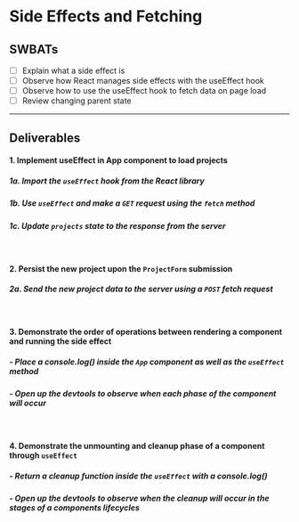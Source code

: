 # Side Effects and Fetching

## SWBATs

 - [ ] Explain what a side effect is
 - [ ] Observe how React manages side effects with the useEffect hook
 - [ ] Observe how to use the useEffect hook to fetch data on page load
 - [ ] Review changing parent state

 ---

 ## Deliverables

#### 1. Implement useEffect in App component to load projects

##### 1a. Import the `useEffect` hook from the React library

##### 1b. Use `useEffect` and make a `GET` request using the `fetch` method

##### 1c. Update `projects` state to the response from the server

<br />

#### 2. Persist the new project upon the `ProjectForm` submission

##### 2a. Send the new project data to the server using a `POST` fetch request

<br />

#### 3. Demonstrate the order of operations between rendering a component and running the side effect

##### - Place a console.log() inside the `App` component as well as the `useEffect` method

##### - Open up the devtools to observe when each phase of the component will occur 

<br />

#### 4. Demonstrate the unmounting and cleanup phase of a component through `useEffect`

##### - Return a cleanup function inside the `useEffect` with a console.log()

##### - Open up the devtools to observe when the cleanup will occur in the stages of a components lifecycles